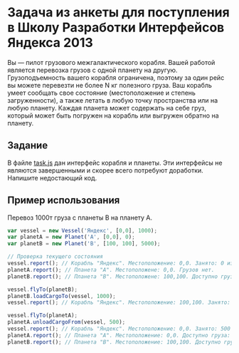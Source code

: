 # Задача из анкеты для поступления в Школу Разработки Интерфейсов Яндекса 2013

Вы — пилот грузового межгалактического корабля. Вашей работой является перевозка грузов с одной планету на другую. Грузоподъемность вашего корабля ограничена, поэтому за один рейс вы можете перевезти не более N кг полезного груза. Ваш корабль умеет сообщать свое состояние (местоположение и степень загруженности), а также летать в любую точку пространства или на любую планету. Каждая планета может содержать на себе груз, который может быть погружен на корабль или выгружен обратно на планету.

## Задание

В файле [task.js](task.js) дан интерфейс корабля и планеты. Эти интерфейсы не являются завершенными и скорее всего потребуют доработки. Напишите недостающий код.

## Пример использования

Перевоз 1000т груза с планеты B на планету A.

```js
var vessel = new Vessel('Яндекс', [0,0], 1000);
var planetA = new Planet('A', [0,0], 0);
var planetB = new Planet('B', [100, 100], 5000);

// Проверка текущего состояния
vessel.report(); // Корабль "Яндекс". Местоположение: 0,0. Занято: 0 из 1000т.
planetA.report(); // Планета "A". Местоположене: 0,0. Грузов нет.
planetB.report(); // Планета "B". Местоположене: 100,100. Доступно груза: 5000т.

vessel.flyTo(planetB);
planetB.loadCargoTo(vessel, 1000);
vessel.report(); // Корабль "Яндекс". Местоположение: 100,100. Занято: 1000 из 1000т.

vessel.flyTo(planetA);
planetA.unloadCargoFrom(vessel, 500);
vessel.report(); // Корабль "Яндекс". Местоположение: 0,0. Занято: 500 из 1000т.
planetA.report(); // Планета "A". Местоположение: 0,0. Доступно груза: 500т.
planetB.report(); // Планета "B". Местоположение: 100,100. Доступно груза: 4500т.
```

